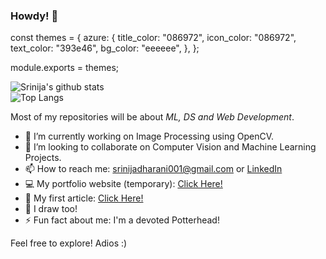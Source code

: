 ### Howdy! 🤠

const themes = {
  azure: {
    title_color: "086972",
    icon_color: "086972",
    text_color: "393e46",
    bg_color: "eeeeee",
  },
  };
  
module.exports = themes;

![Srinija's github stats](https://github-readme-stats.vercel.app/api?username=srinijadharani&show_icons=true&theme=azure) <br>
![Top Langs](https://github-readme-stats.vercel.app/api/top-langs/?username=srinijadharani&layout=compact&show_icons=true&theme=azure) <br>

Most of my repositories will be about <i>ML, DS and Web Development</i>. 
- 🔭 I’m currently working on Image Processing using OpenCV.
- 👯 I’m looking to collaborate on Computer Vision and Machine Learning Projects.
- 📫 How to reach me: srinijadharani001@gmail.com
                  or [LinkedIn](https://www.linkedin.com/in/srinijadharani/)
- 💻 My portfolio website (temporary): [Click Here!](https://srinijadharani.github.io/portfolio-2.0/)
- 📝 My first article: [Click Here!](https://analyticsindiamag.com/how-i-played-the-chrome-dino-game-with-just-my-palm/)
- 🎨 I draw too!
- ⚡ Fun fact about me: I'm a devoted Potterhead!

Feel free to explore!
Adios :)
